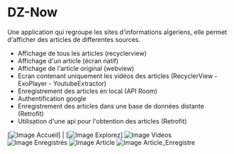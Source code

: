 # DZ-Now
Une application qui regroupe les sites d'informations algeriens, elle permet d'afficher des articles de differentes sources.

- Affichage de tous les articles (recyclerview)
- Affichage d'un article (écran natif) 
- Affichage de l'article original (webview)
- Ecran contenant uniquement les vidéos des articles (RecyclerView - ExoPlayer - YoutubeExtractor) 
- Enregistrement des articles en local (API Room)
- Authentification google
- Enregistrement des articles dans une base de données distante (Retrofit) 
- Utilisation d'une api pour l'obtention des articles (Retrofit)

[![Image Accueil](images/Accueil.png)] | [![Image Explorez](images/Explorez.png)]
![Image Videos](images/videos.png) ![Image Enregistrés](images/enregistres.png)
![Image Article](images/Article.png) ![Image Article_Enregistre](images/Article_Enregistre.png)
